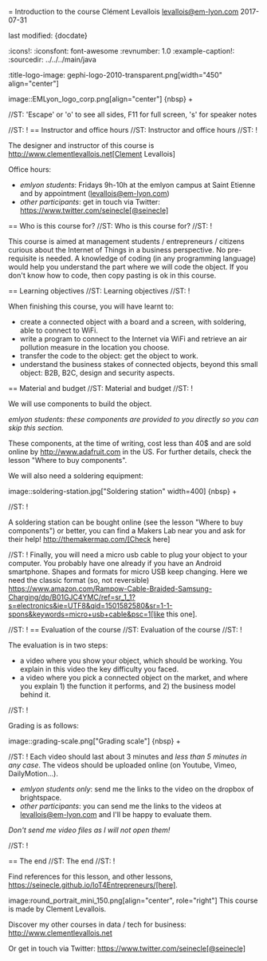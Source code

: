 = Introduction to the course
Clément Levallois <levallois@em-lyon.com>
2017-07-31

last modified: {docdate}

:icons!:
:iconsfont:   font-awesome
:revnumber: 1.0
:example-caption!:
:sourcedir: ../../../main/java

:title-logo-image: gephi-logo-2010-transparent.png[width="450" align="center"]

image::EMLyon_logo_corp.png[align="center"]
{nbsp} +

//ST: 'Escape' or 'o' to see all sides, F11 for full screen, 's' for speaker notes

//ST: !
== Instructor and office hours
//ST: Instructor and office hours
//ST: !

The designer and instructor of this course is http://www.clementlevallois.net[Clement Levallois]

Office hours:

- *emlyon students*: Fridays 9h-10h at the emlyon campus at Saint Etienne and by appointment (levallois@em-lyon.com)
- *other participants*: get in touch via Twitter: https://www.twitter.com/seinecle[@seinecle]


== Who is this course for?
//ST: Who is this course for?
//ST: !

This course is aimed at management students / entrepreneurs / citizens curious about the Internet of Things in a business perspective.
No pre-requisite is needed.
A knowledge of coding (in any programming language) would help you understand the part where we will code the object.
If you don't know how to code, then copy pasting is ok in this course.


== Learning objectives
//ST: Learning objectives
//ST: !

When finishing this course, you will have learnt to:

- create a connected object with a board and a screen, with soldering, able to connect to WiFi.
- write a program to connect to the Internet via WiFi and retrieve an air pollution measure in the location you choose.
- transfer the code to the object: get the object to work.
- understand the business stakes of connected objects, beyond this small object: B2B, B2C, design and security aspects.

== Material and budget
//ST: Material and budget
//ST: !

We will use components to build the object.

*emlyon students: these components are provided to you directly so you can skip this section.*

These components, at the time of writing, cost less than 40$ and are sold online by http://www.adafruit.com in the US.
For further details, check the lesson "Where to buy components".

We will also need a soldering equipment:

image::soldering-station.jpg["Soldering station" width=400]
{nbsp} +

//ST: !

A soldering station can be bought online (see the lesson "Where to buy components") or better, you can find a Makers Lab near you and ask for their help! http://themakermap.com/[Check here]

//ST: !
Finally, you will need a micro usb cable to plug your object to your computer. You probably have one already if you have an Android smartphone. Shapes and formats for micro USB keep changing. Here we need the classic format (so, not reversible) https://www.amazon.com/Rampow-Cable-Braided-Samsung-Charging/dp/B01GJC4YMC/ref=sr_1_1?s=electronics&ie=UTF8&qid=1501582580&sr=1-1-spons&keywords=micro+usb+cable&psc=1[like this one].


//ST: !
== Evaluation of the course
//ST: Evaluation of the course
//ST: !

The evaluation is in two steps:

- a video where you show your object, which should be working. You explain in this video the key difficulty you faced.
- a video where you pick a connected object on the market, and where you explain 1) the function it performs, and 2) the business model behind it.

//ST: !


Grading is as follows:

image::grading-scale.png["Grading scale"]
{nbsp} +


//ST: !
Each video should last about 3 minutes and *less than 5 minutes in any case*.
The videos should be uploaded online (on Youtube, Vimeo, DailyMotion...).

- *emlyon students only*: send me the links to the video on the dropbox of brightspace.
- *other participants*: you can send me the links to the videos at levallois@em-lyon.com and I'll be happy to evaluate them.

*Don't send me video files as I will not open them!*


//ST: !

== The end
//ST: The end
//ST: !

Find references for this lesson, and other lessons, https://seinecle.github.io/IoT4Entrepreneurs/[here].

image:round_portrait_mini_150.png[align="center", role="right"]
This course is made by Clement Levallois.

Discover my other courses in data / tech for business: http://www.clementlevallois.net

Or get in touch via Twitter: https://www.twitter.com/seinecle[@seinecle]
